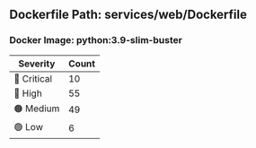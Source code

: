 ## Dockerfile Path: services/web/Dockerfile

### Docker Image: python:3.9-slim-buster
| Severity | Count |
|----------|-------|
| 🛑 Critical | 10 |
| 🔴 High | 55 |
| 🟠 Medium | 49 |
| 🟢 Low | 6 |